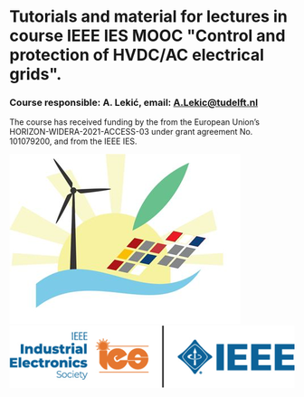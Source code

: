 # Tutorials and material for lectures in course IEEE IES MOOC "Control and protection of HVDC/AC electrical grids".
### Course responsible: A. Lekić, email: A.Lekic@tudelft.nl

The course has received funding by the from the European Union’s HORIZON-WIDERA-2021-ACCESS-03 under grant agreement No. 101079200, and from the IEEE IES.

![alt text](/pictures/sunrise-logo.jpeg?raw=true)
![alt text](/pictures/ies_logo.png?raw=true)